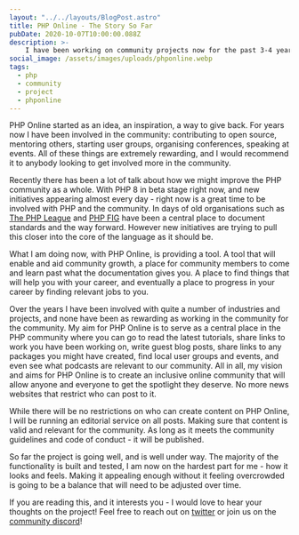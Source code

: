 ```yaml
---
layout: "../../layouts/BlogPost.astro"
title: PHP Online - The Story So Far
pubDate: 2020-10-07T10:00:00.088Z
description: >-
    I have been working on community projects now for the past 3-4 years, and in that time I have noticed something. PHP Online is my answer to what I think the community needs.
social_image: /assets/images/uploads/phponline.webp
tags:
  - php
  - community
  - project
  - phponline
---
```


PHP Online started as an idea, an inspiration, a way to give back. For years now I have been involved in the community: contributing to open source, mentoring others, starting user groups, organising conferences, speaking at events. All of these things are extremely rewarding, and I would recommend it to anybody looking to get involved more in the community.

Recently there has been a lot of talk about how we might improve the PHP community as a whole. With PHP 8 in beta stage right now, and new initiatives appearing almost every day - right now is a great time to be involved with PHP and the community. In days of old organisations such as [The PHP League](https://thephpleague.com/) and [PHP FIG](https://www.php-fig.org/) have been a central place to document standards and the way forward. However new initiatives are trying to pull this closer into the core of the language as it should be.

What I am doing now, with PHP Online, is providing a tool. A tool that will enable and aid community growth, a place for community members to come and learn past what the documentation gives you. A place to find things that will help you with your career, and eventually a place to progress in your career by finding relevant jobs to you.

Over the years I have been involved with quite a number of industries and projects, and none have been as rewarding as working in the community for the community. My aim for PHP Online is to serve as a central place in the PHP community where you can go to read the latest tutorials, share links to work you have been working on, write guest blog posts, share links to any packages you might have created, find local user groups and events, and even see what podcasts are relevant to our community. All in all, my vision and aims for PHP Online is to create an inclusive online community that will allow anyone and everyone to get the spotlight they deserve. No more news websites that restrict who can post to it.

While there will be no restrictions on who can create content on PHP Online, I will be running an editorial service on all posts. Making sure that content is valid and relevant for the community. As long as it meets the community guidelines and code of conduct - it will be published.

So far the project is going well, and is well under way. The majority of the functionality is built and tested, I am now on the hardest part for me - how it looks and feels. Making it appealing enough without it feeling overcrowded is going to be a balance that will need to be adjusted over time.

If you are reading this, and it interests you - I would love to hear your thoughts on the project! Feel free to reach out on [twitter](https://twitter.com/JustSteveKing) or join us on the [community discord](https://discord.gg/gfvuH9B)!